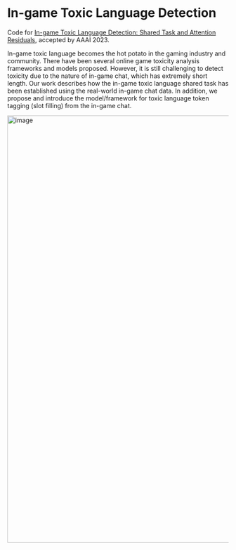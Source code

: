 # In-game Toxic Language Detection

Code for [In-game Toxic Language Detection: Shared Task and Attention Residuals](https://arxiv.org/abs/2211.05995), accepted by AAAI 2023.

In-game toxic language becomes the hot potato in the gaming industry and community. 
There have been several online game toxicity analysis frameworks and models proposed. However, it is still challenging to detect toxicity due to the nature of in-game chat, which has extremely short length. 
Our work describes how the in-game toxic language shared task has been established using the real-world in-game chat data. 
In addition, we propose and introduce the model/framework for toxic language token tagging (slot filling) from the in-game chat.

<img width="973" alt="image" src="https://github.com/Yuanzhe-Jia/In-game-Toxic-Language-Detection/assets/104203996/c7c27209-0512-4664-af01-8cb11cd9da6a">

